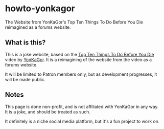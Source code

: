 # howto-yonkagor

The Website from YonKaGor's Top Ten Things To Do Before You Die reimagined as a forums website.

## What is this?

This is a joke website, based on the [Top Ten Things To Do Before You Die](https://www.youtube.com/watch?v=Wiikal1slEI) video by [YonKaGor](https://www.youtube.com/@YonKaGor). It is a reimagining of the website from the video as a forums website.

It will be limited to Patron members only, but as development progresses, it will be made public.

## Notes

This page is done non-profit, and is not affiliated with YonKaGor in any way. It is a joke, and should be treated as such.

It definitely is a niche social media platform, but it's a fun project to work on.
